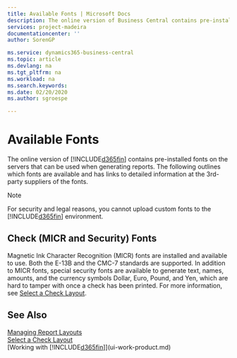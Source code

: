 ```yaml
---
title: Available Fonts | Microsoft Docs
description: The online version of Business Central contains pre-installed fonts on the servers that can be used when generating reports.
services: project-madeira
documentationcenter: ''
author: SorenGP

ms.service: dynamics365-business-central
ms.topic: article
ms.devlang: na
ms.tgt_pltfrm: na
ms.workload: na
ms.search.keywords:
ms.date: 02/20/2020
ms.author: sgroespe

---
```

# Available Fonts
The online version of [!INCLUDE[d365fin](includes/d365fin_md.md)] contains pre-installed fonts on the servers that can be used when generating reports. The following outlines which fonts are available and has links to detailed information at the 3rd-party suppliers of the fonts.

> [!NOTE]
> For security and legal reasons, you cannot upload custom fonts to the [!INCLUDE[d365fin](includes/d365fin_md.md)] environment.

## Check (MICR and Security) Fonts  
Magnetic Ink Character Recognition (MICR) fonts are installed and available to use. Both the E-13B and the CMC-7 standards are supported. In addition to MICR fonts, special security fonts are available to generate text, names, amounts, and the currency symbols Dollar, Euro, Pound, and Yen, which are hard to tamper with once a check has been printed. For more information, see [Select a Check Layout](finance-how-define-check-layouts.md).

## See Also
[Managing Report Layouts](ui-manage-report-layouts.md)  
[Select a Check Layout](finance-how-define-check-layouts.md)  
[Working with [!INCLUDE[d365fin](includes/d365fin_md.md)]](ui-work-product.md)
